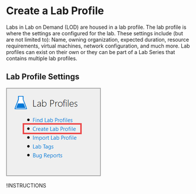 # Create a Lab Profile

Labs in Lab on Demand (LOD) are housed in a lab profile. The lab profile is where the settings are configured for the lab. These settings include (but are not limited to): Name, owning organization, expected duration, resource requirements, virtual machines, network configuration, and much more. Lab profiles can exist on their own or they can be part of a Lab Series that contains multiple lab profiles.

## Lab Profile Settings

![Create lab profile](images/create-lab-profile-button.png)

!INSTRUCTIONS[](settings.md)
